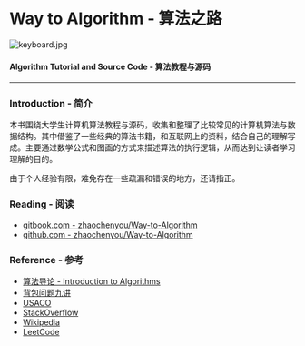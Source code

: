 # Way to Algorithm - 算法之路

![keyboard.jpg](https://raw.githubusercontent.com/zhaochenyou/Way-to-Algorithm/master/docs/res/keyboard.jpg)

#### Algorithm Tutorial and Source Code - 算法教程与源码

--------


### Introduction - 简介

本书围绕大学生计算机算法教程与源码，收集和整理了比较常见的计算机算法与数据结构。其中借鉴了一些经典的算法书籍，和互联网上的资料，结合自己的理解写成。主要通过数学公式和图画的方式来描述算法的执行逻辑，从而达到让读者学习理解的目的。

由于个人经验有限，难免存在一些疏漏和错误的地方，还请指正。


### Reading - 阅读

* [gitbook.com - zhaochenyou/Way-to-Algorithm](https://zhaochenyou.gitbooks.io/way-to-algorithm/content/)
* [github.com - zhaochenyou/Way-to-Algorithm](https://github.com/zhaochenyou/Way-to-Algorithm/)


### Reference - 参考

* [算法导论 - Introduction to Algorithms](http://ce.bonabu.ac.ir/uploads/30/CMS/user/file/115/EBook/Introduction.to.Algorithms.3rd.Edition.Sep.2010.pdf)
* [背包问题九讲](http://love-oriented.com/pack/)
* [USACO](http://www.usaco.org/)
* [StackOverflow](http://stackoverflow.com/)
* [Wikipedia](https://www.wikipedia.org/)
* [LeetCode](https://leetcode.com)
